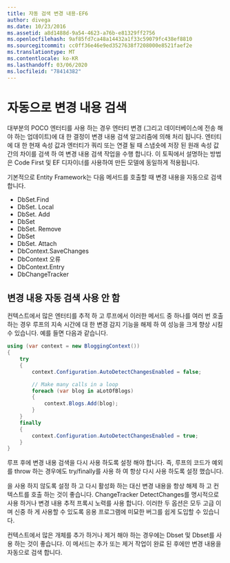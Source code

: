 ```yaml
---
title: 자동 검색 변경 내용-EF6
author: divega
ms.date: 10/23/2016
ms.assetid: a8d1488d-9a54-4623-a76b-e81329ff2756
ms.openlocfilehash: 9af85fd7ca48a14432a1f33c59079fc438ef8810
ms.sourcegitcommit: cc0ff36e46e9ed3527638f7208000e8521faef2e
ms.translationtype: MT
ms.contentlocale: ko-KR
ms.lasthandoff: 03/06/2020
ms.locfileid: "78414382"
---
```

# <a name="automatic-detect-changes"></a>자동으로 변경 내용 검색
대부분의 POCO 엔터티를 사용 하는 경우 엔터티 변경 (그리고 데이터베이스에 전송 해야 하는 업데이트)에 대 한 결정이 변경 내용 검색 알고리즘에 의해 처리 됩니다. 엔터티에 대 한 현재 속성 값과 엔터티가 쿼리 또는 연결 될 때 스냅숏에 저장 된 원래 속성 값 간의 차이를 검색 하 여 변경 내용 검색 작업을 수행 합니다. 이 토픽에서 설명하는 방법은 Code First 및 EF 디자이너를 사용하여 만든 모델에 동일하게 적용됩니다.  

기본적으로 Entity Framework는 다음 메서드를 호출할 때 변경 내용을 자동으로 검색 합니다.  

- DbSet.Find  
- DbSet. Local  
- DbSet. Add  
- DbSet
- DbSet. Remove  
- DbSet
- DbSet. Attach  
- DbContext.SaveChanges  
- DbContext 오류  
- DbContext.Entry  
- DbChangeTracker  

## <a name="disabling-automatic-detection-of-changes"></a>변경 내용 자동 검색 사용 안 함  

컨텍스트에서 많은 엔터티를 추적 하 고 루프에서 이러한 메서드 중 하나를 여러 번 호출 하는 경우 루프의 지속 시간에 대 한 변경 감지 기능을 해제 하 여 성능을 크게 향상 시킬 수 있습니다. 예를 들면 다음과 같습니다.  

``` csharp
using (var context = new BloggingContext())
{
    try
    {
        context.Configuration.AutoDetectChangesEnabled = false;

        // Make many calls in a loop
        foreach (var blog in aLotOfBlogs)
        {
            context.Blogs.Add(blog);
        }
    }
    finally
    {
        context.Configuration.AutoDetectChangesEnabled = true;
    }
}
```  

루프 후에 변경 내용 검색을 다시 사용 하도록 설정 해야 합니다. 즉, 루프의 코드가 예외를 throw 하는 경우에도 try/finally를 사용 하 여 항상 다시 사용 하도록 설정 했습니다.  

을 사용 하지 않도록 설정 하 고 다시 활성화 하는 대신 변경 내용을 항상 해제 하 고 컨텍스트를 호출 하는 것이 좋습니다. ChangeTracker DetectChanges를 명시적으로 사용 하거나 변경 내용 추적 프록시 노력를 사용 합니다. 이러한 두 옵션은 모두 고급 이며 신중 하 게 사용할 수 있도록 응용 프로그램에 미묘한 버그를 쉽게 도입할 수 있습니다.  

컨텍스트에서 많은 개체를 추가 하거나 제거 해야 하는 경우에는 Dbset 및 Dbset를 사용 하는 것이 좋습니다. 이 메서드는 추가 또는 제거 작업이 완료 된 후에만 변경 내용을 자동으로 검색 합니다. 
